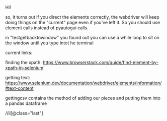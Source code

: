 Hi! 

so, it turns out if you direct the elements correctly, the webdriver will keep doing things on the "current" page even if you've left it. So you should use element calls instead of pyautogui calls. 

in "testgetbacktowindow" you found out you can use a while loop to sit on the window until you type intot he terminal

current links:

finding the xpath: https://www.browserstack.com/guide/find-element-by-xpath-in-selenium'

getting text: https://www.selenium.dev/documentation/webdriver/elements/information/#text-content


gettingcsv contains the method of adding our pieces and putting them into a pandas dataframe

    
//li[@class="last"]